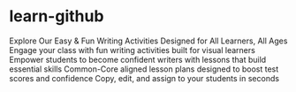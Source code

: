 # learn-github
Explore Our Easy & Fun Writing Activities
Designed for All Learners, All Ages
Engage your class with fun writing activities built for visual learners
Empower students to become confident writers with lessons that build essential skills
Common-Core aligned lesson plans designed to boost test scores and confidence
Copy, edit, and assign to your students in seconds
